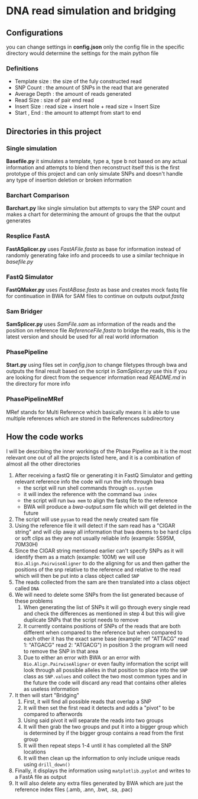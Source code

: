 # DNA read simulation and bridging

## Configurations
you can change settings in **config.json** only the config file in the specific directory would determine the settings for the main python file 
### Definitions
* Template size : the size of the fuly constructed read
* SNP Count : the amount of SNPs in the read that are generated
* Average Depth : the amount of reads generated
* Read Size : size of pair end read
* Insert Size : read size + insert hole + read size = Insert Size
* Start , End : the amount to attempt from start to end

## Directories in this project

### Single simulation
**Basefile.py** it simulates a template, type a, type b not based on any actual information and attempts to blend then reconstruct itself this is the first prototype of this project and can only simulate SNPs and doesn't handle any type of insertion deletion or broken information

### Barchart Comparison
**Barchart.py** like single simulation but attempts to vary the SNP count and makes a chart for determining the amount of groups the that the output generates

### Resplice FastA
**FastASplicer.py** uses *FastAFile.fasta* as base for information instead of randomly generating fake info and proceeds to use a similar technique in *basefile.py*

### FastQ Simulator
**FastQMaker.py** uses *FastABase.fasta* as base and creates mock fastq file for continuation in BWA for SAM files to continue on outputs *output.fastq* 

### Sam Bridger
**SamSplicer.py** uses *SamFile.sam* as information of the reads and the position on reference file *ReferenceFile.fasta* to bridge the reads, this is the latest version and should be used for all real world information

### PhasePipeline 
**Start.py** using files set in *config.json* to change filetypes through bwa and outputs the final result based on the script in *SamSplicer.py* use this if you are looking for direct from the sequencer information read *README.md* in the directory for more info 

### PhasePipelineMRef 
MRef stands for Multi Reference which basically means it is able to use multiple references which are stored in the References subdirecrtory

## How the code works
I will be describing the inner workings of the Phase Pipeline as it is the most relevant one out of all the projects listed here, and it is a combination of almost all the other directories
1. After receiving a fastQ file or generating it in FastQ Simulator and getting relevant reference info the code will run the info through bwa 
   * the script will run shell commands through `os.system`
   * it will index the reference with the command `bwa index` 
   * the script will run `bwa mem` to align the fastq file to the reference
   * BWA will produce a *bwa-output.sam* file which will get deleted in the future
2. The script will use `pysam` to read the newly created sam file
3. Using the reference file it will detect if the sam read has a "CIGAR string" and will clip away all information that bwa deems to be hard clips or soft clips as they are not usually reliable info (example: 5S95M, 70M30H)
4. Since the CIGAR string mentioned earlier can't specify SNPs as it will identify them as a match (example: 100M) we will use `Bio.Align.PairwiseAligner` to do the aligning for us and then gather the positions of the snp relative to the reference and relative to the read which will then be put into a class object called `SNP`
5. The reads collected from the sam are then translated into a class object called `DNA`
6. We will need to delete some SNPs from the list generated because of these problems
   1. When generating the list of SNPs it will go through every single read and check the differences as mentioned in step 4 but this will give duplicate SNPs that the script needs to remove
   2. It currently contains positions of SNPs of the reads that are both different when compared to the reference but when compared to each other it has the exact same base (example: ref "ATTACG" read 1: "ATGACG" read 2: "ATGACG") in position 3 the program will need to remove the SNP in that area
   3. Due to either an error with BWA or an error with `Bio.Align.PairwiseAligner` or even faulty information the script will look through all possible alleles in that position to place into the `SNP` class as `SNP.values` and collect the two most common types and in the future the code will discard any read that contains other alleles as useless information
7. It then will start "Bridging"
   1. First, it will find all possible reads that overlap a SNP
   2. It will then set the first read it detects and adds a "pivot" to be compared to afterwords 
   3. Using said pivot it will separate the reads into two groups
   4. It will then grab the two groups and put it into a bigger group which is determined by if the bigger group contains a read from the first group
   5. It will then repeat steps 1-4 until it has completed all the SNP locations 
   6. It will then clean up the information to only include unique reads using `drill_down()`
8. Finally, it displays the information using `matplotlib.pyplot` and writes to a FastA file as output
9. It will also delete any extra files generated by BWA which are just the reference index files (.amb, .ann, .bwt, .sa, .pac) 
